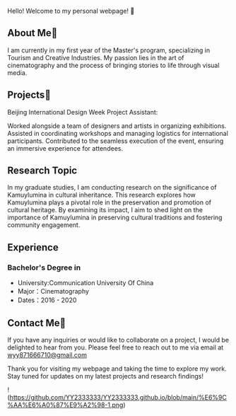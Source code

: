 
Hello! Welcome to my personal webpage! 💩

## About Me💩
I am currently in my first year of the Master's program, specializing in Tourism and Creative Industries.
My passion lies in the art of cinematography and the process of bringing stories to life through visual media.

## Projects💩
Beijing International Design Week Project Assistant:

Worked alongside a team of designers and artists in organizing exhibitions.
Assisted in coordinating workshops and managing logistics for international participants.
Contributed to the seamless execution of the event, ensuring an immersive experience for attendees.

## Research Topic
In my graduate studies, I am conducting research on the significance of Kamuylumina in cultural inheritance. This research explores how Kamuylumina plays a pivotal role in the preservation and promotion of cultural heritage. By examining its impact, I aim to shed light on the importance of Kamuylumina in preserving cultural traditions and fostering community engagement.

## Experience
### Bachelor's Degree in
- University:Communication University Of China
- Major：Cinematography
- Dates：2016 - 2020

## Contact Me💩
If you have any inquiries or would like to collaborate on a project, I would be delighted to hear from you. Please feel free to reach out to me via email at wyy871666710@gmail.com

Thank you for visiting my webpage and taking the time to explore my work. Stay tuned for updates on my latest projects and research findings!

!(https://github.com/YY2333333/YY2333333.github.io/blob/main/%E6%9C%AA%E6%A0%87%E9%A2%98-1.png)







